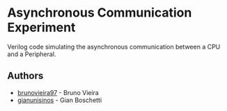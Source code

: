 # Asynchronous Communication Experiment
Verilog code simulating the asynchronous communication between a CPU and a Peripheral.

## Authors
* [brunovieira97](https://www.github.com/brunovieira97) - Bruno Vieira
* [gianunisinos](https://www.github.com/GIANUNISINOS) - Gian Boschetti
